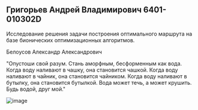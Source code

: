 ## Григорьев Андрей Владимирович 6401-010302D

Исследование решения задачи построения оптимального маршрута на базе бионических оптимизационных алгоритмов. 

Белоусов Александр Александрович

"Опустоши свой разум. Стань аморфным, бесформенным как вода. Когда воду наливают в чашку, она становится чашкой. Когда воду наливают в чайник, она становится чайником. Когда воду наливают в бутылку, она становится бутылкой. Вода может течь, а может крушить. Будь водой, друг мой."

![image](https://github.com/user-attachments/assets/7dc80881-2361-4a5a-9473-d7d270bfb345)

